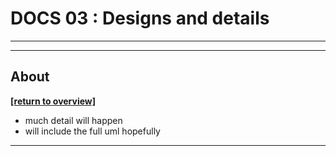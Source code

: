 # DOCS 03 : Designs and details

---
---

## About

[**[return to overview]**](./docs_00_overview.md)

* much detail will happen
* will include the full uml hopefully

---

